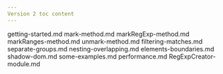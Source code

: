 ```yaml
---
Version 2 toc content
---
```


getting-started.md
mark-method.md
markRegExp-method.md
markRanges-method.md
unmark-method.md
filtering-matches.md
separate-groups.md
nesting-overlapping.md
elements-boundaries.md
shadow-dom.md
some-examples.md
performance.md
RegExpCreator-module.md
